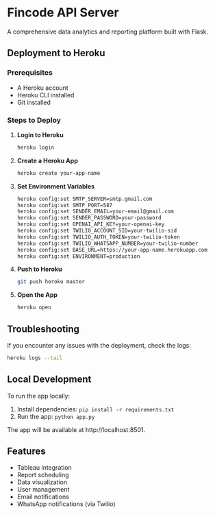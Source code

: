 # Fincode API Server

A comprehensive data analytics and reporting platform built with Flask.

## Deployment to Heroku

### Prerequisites

- A Heroku account
- Heroku CLI installed
- Git installed

### Steps to Deploy

1. **Login to Heroku**
   ```bash
   heroku login
   ```

2. **Create a Heroku App**
   ```bash
   heroku create your-app-name
   ```

3. **Set Environment Variables**
   ```bash
   heroku config:set SMTP_SERVER=smtp.gmail.com
   heroku config:set SMTP_PORT=587
   heroku config:set SENDER_EMAIL=your-email@gmail.com
   heroku config:set SENDER_PASSWORD=your-password
   heroku config:set OPENAI_API_KEY=your-openai-key
   heroku config:set TWILIO_ACCOUNT_SID=your-twilio-sid
   heroku config:set TWILIO_AUTH_TOKEN=your-twilio-token
   heroku config:set TWILIO_WHATSAPP_NUMBER=your-twilio-number
   heroku config:set BASE_URL=https://your-app-name.herokuapp.com
   heroku config:set ENVIRONMENT=production
   ```

4. **Push to Heroku**
   ```bash
   git push heroku master
   ```

5. **Open the App**
   ```bash
   heroku open
   ```

## Troubleshooting

If you encounter any issues with the deployment, check the logs:
```bash
heroku logs --tail
```

## Local Development

To run the app locally:
1. Install dependencies: `pip install -r requirements.txt`
2. Run the app: `python app.py`

The app will be available at http://localhost:8501.

## Features

- Tableau integration
- Report scheduling
- Data visualization
- User management
- Email notifications
- WhatsApp notifications (via Twilio) 